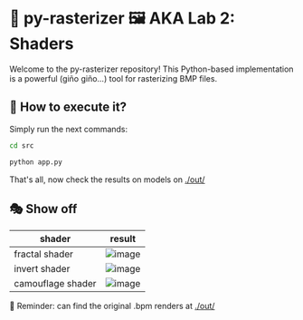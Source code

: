 # 🐍 py-rasterizer 🖼️ AKA Lab 2: Shaders

Welcome to the py-rasterizer repository! This Python-based implementation is a powerful (giño giño...) tool for rasterizing BMP files.

## 🚀 How to execute it?

Simply run the next commands:

``` bash
cd src
```

``` bash
python app.py
```

That's all, now check the results on models on [./out/](./out/)

## 🎭 Show off

| shader            | result |
|-------------------|--------|
| fractal shader    | ![image](https://github.com/chamale-rac/py-rasterizer/assets/63200593/ada62996-837d-4382-9e62-dcd2d9e20375) |
| invert shader     | ![image](https://github.com/chamale-rac/py-rasterizer/assets/63200593/3f3dcef5-415e-47c0-8b55-47d4f668ddea) |
| camouflage shader | ![image](https://github.com/chamale-rac/py-rasterizer/assets/63200593/5cc94dc1-ac75-4096-b704-7dc68bdc09be) |

🧠 Reminder: can find the original .bpm renders at [./out/](./out/)
